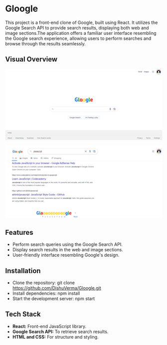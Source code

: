 
# Gloogle

This project is a front-end clone of Google, built using React. It utilizes the Google Search API to provide search results, displaying both web and image sections.The application offers a familiar user interface resembling the Google search experience, allowing users to perform searches and browse through the results seamlessly.

## Visual Overview
![Demo](screenshots/homepage.png)

![Demo](screenshots/searchresult.png)


## Features

- Perform search queries using the Google Search API.
- Display search results in the web and image sections.
- User-friendly interface resembling Google's design.


## Installation

- Clone the repository: git clone https://github.com/DishuVerma/Gloogle.git 
- Install dependencies: npm install
- Start the development server: npm start
## Tech Stack

- **React:** Front-end JavaScript library.
- **Google Search API:** To retrieve search results.
- **HTML and CSS:** For structure and styling.


